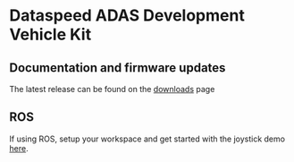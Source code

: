 # Dataspeed ADAS Development Vehicle Kit

## Documentation and firmware updates
The latest release can be found on the [downloads](https://bitbucket.org/DataspeedInc/dbw_polaris_ros/downloads) page

## ROS
If using ROS, setup your workspace and get started with the joystick demo [here](ROS_SETUP.md).  

